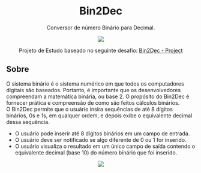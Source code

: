 <h1 align="center">Bin2Dec</h1>
<p align="center">Conversor de número Binário para Decimal.</p>

<div align="center">
  <img src="https://img.shields.io/static/v1?label=STATUS&message=COMPLETO&color=38a310&style=flat-square"/>
  <p>Projeto de Estudo baseado no seguinte desafio: <a href="https://github.com/florinpop17/app-ideas/blob/master/Projects/1-Beginner/Bin2Dec-App.md">Bin2Dec - Project</a></p>
</div>
<h2>Sobre</h2>
<p>O sistema binário é o sistema numérico em que todos os computadores digitais são baseados. Portanto, é importante que os desenvolvedores compreendam a matemática binária, ou base 2. O propósito do Bin2Dec é fornecer prática e compreensão de como são feitos cálculos binários.<br />
O Bin2Dec permite que o usuário insira sequências de até 8 dígitos binários, 0s e 1s, em qualquer ordem, e depois exibe o equivalente decimal dessa sequência.</p>
<ul>
  <li>O usuário pode inserir até 8 dígitos binários em um campo de entrada.</li>
  <li>O usuário deve ser notificado se algo diferente de 0 ou 1 for inserido.</li>
  <li>O usuário visualiza o resultado em um único campo de saída contendo o equivalente decimal (base 10) do número binário que foi inserido.</li>
</ul>
<div align="center">
<img src="https://github.com/julianaklotz/Bin2Dec/assets/79115222/fe01b6f7-b333-4550-92d7-e0cba5ca6da0">
</div>

